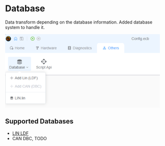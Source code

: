 # Database

Data transform depending on the database information. Added database system to handle it.

![alt text](image-3.png)

## Supported Databases

* [LIN LDF](./ldf)
* CAN DBC, TODO